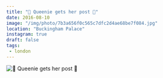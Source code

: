 ```yaml
---
title: "👑 Queenie gets her post 👑"
date: 2016-08-10
image: "/img/photo/7b3a656f0c565c7dfc2d4ae68be7f084.jpg"
location: "Buckingham Palace"
instagram: true
draft: false
tags:
 - london
---
```


![👑 Queenie gets her post 👑](/img/photo/7b3a656f0c565c7dfc2d4ae68be7f084.jpg)
